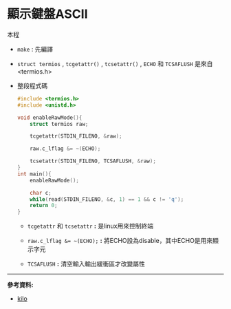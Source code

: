 # 顯示鍵盤ASCII

本程

* `make` : 先編譯

* `struct termios` , `tcgetattr()` , `tcsetattr()` , `ECHO` 和 `TCSAFLUSH`  是來自 <termios.h>

* 整段程式碼
    ```c
    #include <termios.h>
    #include <unistd.h>

    void enableRawMode(){
        struct termios raw; 

        tcgetattr(STDIN_FILENO, &raw);

        raw.c_lflag &= ~(ECHO);

        tcsetattr(STDIN_FILENO, TCSAFLUSH, &raw);
    }
    int main(){
        enableRawMode();

        char c;
        while(read(STDIN_FILENO, &c, 1) == 1 && c != 'q');
        return 0;
    }

    ```

    * `tcgetattr` 和 `tcsetattr` **:** 是linux用來控制終端

    * `raw.c_lflag &= ~(ECHO);` **:** 將ECHO設為disable，其中ECHO是用來顯示字元

    * `TCSAFLUSH` **:** 清空輸入輸出緩衝區才改變屬性
    



---
**參考資料:**

* [kilo](https://viewsourcecode.org/snaptoken/kilo/02.enteringRawMode.html)

